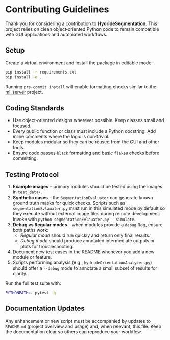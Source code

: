 # Contributing Guidelines

Thank you for considering a contribution to **HydrideSegmentation**.  This
project relies on clean object‑oriented Python code to remain compatible with
GUI applications and automated workflows.

## Setup

Create a virtual environment and install the package in editable mode:

```bash
pip install -r requirements.txt
pip install -e .
```

Running `pre-commit install` will enable formatting checks similar to the
[ml_server](https://github.com/kvmani/ml_server) project.

## Coding Standards

- Use object‑oriented designs wherever possible.  Keep classes small and focused.
- Every public function or class must include a Python docstring.  Add inline
  comments where the logic is non‑trivial.
- Keep modules modular so they can be reused from the GUI and other tools.
- Ensure code passes `black` formatting and basic `flake8` checks before
  committing.

## Testing Protocol

1. **Example images** – primary modules should be tested using the images in
   `test_data/`.
2. **Synthetic cases** – the `SegmentationEvaluator` can generate known ground
   truth masks for quick checks.
   Scripts such as `segmentationEvlauater.py` must run in this simulated mode
   by default so they execute without external image files during remote
   development. Invoke with `python segmentationEvlauater.py --simulate`.
3. **Debug vs Regular modes** – when modules provide a `debug` flag, ensure both
   paths work:
   - *Regular mode* should run quickly and return only final results.
   - *Debug mode* should produce annotated intermediate outputs or plots for
     troubleshooting.
4. Document new test cases in the README whenever you add a new module or
   feature.
5. Scripts performing analysis (e.g., `hydrideOrientationAnalyzer.py`) should
   offer a `--debug` mode to annotate a small subset of results for clarity.

Run the full test suite with:

```bash
PYTHONPATH=. pytest -q
```

## Documentation Updates

Any enhancement or new script must be accompanied by updates to
`README.md` (project overview and usage) and, when relevant, this file.  Keep
the documentation clear so others can reproduce your workflow.

